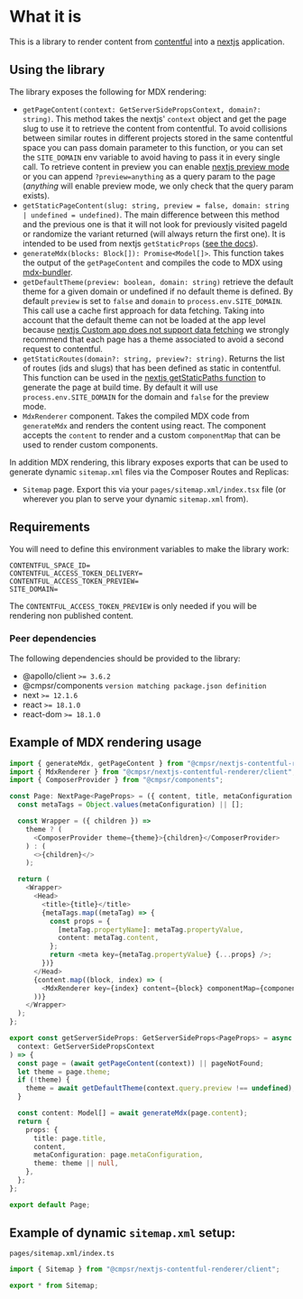 # What it is

This is a library to render content from [contentful](https://www.contentful.com) into a [nextjs](https://nextjs.org/) application.

## Using the library

The library exposes the following for MDX rendering:

- `getPageContent(context: GetServerSidePropsContext, domain?: string)`. This method takes the nextjs' `context` object and get the page slug to use it to retrieve the content from contentful. To avoid collisions between similar routes in different projects stored in the same contentful space you can pass domain parameter to this function, or you can set the `SITE_DOMAIN` env variable to avoid having to pass it in every single call. To retrieve content in preview you can enable [nextjs preview mode](https://nextjs.org/docs/advanced-features/preview-mode) or you can append `?preview=anything` as a query param to the page (_anything_ will enable preview mode, we only check that the query param exists).
- `getStaticPageContent(slug: string, preview = false, domain: string | undefined = undefined)`. The main difference between this method and the previous one is that it will not look for previously visited pageId or randomize the variant returned (will always return the first one). It is intended to be used from nextjs `getStaticProps` ([see the docs](https://nextjs.org/docs/api-reference/data-fetching/get-static-props)).
- `generateMdx(blocks: Block[]): Promise<Model[]>`. This function takes the output of the `getPageContent` and compiles the code to MDX using [mdx-bundler](https://github.com/kentcdodds/mdx-bundler).
- `getDefaultTheme(preview: boolean, domain: string)` retrieve the default theme for a given domain or undefined if no default theme is defined. By default `preview` is set to `false` and `domain` to `process.env.SITE_DOMAIN`. This call use a cache first approach for data fetching. Taking into account that the default theme can not be loaded at the app level because [nextjs Custom app does not support data fetching](https://nextjs.org/docs/advanced-features/custom-app#caveats) we strongly recommend that each page has a theme associated to avoid a second request to contentful.
- `getStaticRoutes(domain?: string, preview?: string)`. Returns the list of routes (ids and slugs) that has been defined as static in contentful. This function can be used in the [nextjs getStaticPaths function](https://nextjs.org/docs/basic-features/data-fetching/get-static-paths) to generate the page at build time. By default it will use `process.env.SITE_DOMAIN` for the domain and `false` for the preview mode.
- `MdxRenderer` component. Takes the compiled MDX code from `generateMdx` and renders the content using react. The component accepts the `content` to render and a custom `componentMap` that can be used to render custom components.

In addition MDX rendering, this library exposes exports that can be used to generate dynamic `sitemap.xml` files via the Composer Routes and Replicas:

- `Sitemap` page. Export this via your `pages/sitemap.xml/index.tsx` file (or wherever you plan to serve your dynamic `sitemap.xml` from).

## Requirements

You will need to define this environment variables to make the library work:

```
CONTENTFUL_SPACE_ID=
CONTENTFUL_ACCESS_TOKEN_DELIVERY=
CONTENTFUL_ACCESS_TOKEN_PREVIEW=
SITE_DOMAIN=
```

The `CONTENTFUL_ACCESS_TOKEN_PREVIEW` is only needed if you will be rendering non published content.

### Peer dependencies

The following dependencies should be provided to the library:

- @apollo/client `>= 3.6.2`
- @cmpsr/components `version matching package.json definition`
- next `>= 12.1.6`
- react `>= 18.1.0`
- react-dom `>= 18.1.0`

## Example of MDX rendering usage

```typescript
import { generateMdx, getPageContent } from "@cmpsr/nextjs-contentful-renderer";
import { MdxRenderer } from "@cmpsr/nextjs-contentful-renderer/client";
import { ComposerProvider } from "@cmpsr/components";

const Page: NextPage<PageProps> = ({ content, title, metaConfiguration }) => {
  const metaTags = Object.values(metaConfiguration) || [];

  const Wrapper = ({ children }) =>
    theme ? (
      <ComposerProvider theme={theme}>{children}</ComposerProvider>
    ) : (
      <>{children}</>
    );

  return (
    <Wrapper>
      <Head>
        <title>{title}</title>
        {metaTags.map((metaTag) => {
          const props = {
            [metaTag.propertyName]: metaTag.propertyValue,
            content: metaTag.content,
          };
          return <meta key={metaTag.propertyValue} {...props} />;
        })}
      </Head>
      {content.map((block, index) => (
        <MdxRenderer key={index} content={block} componentMap={components} />
      ))}
    </Wrapper>
  );
};

export const getServerSideProps: GetServerSideProps<PageProps> = async (
  context: GetServerSidePropsContext
) => {
  const page = (await getPageContent(context)) || pageNotFound;
  let theme = page.theme;
  if (!theme) {
    theme = await getDefaultTheme(context.query.preview !== undefined);
  }

  const content: Model[] = await generateMdx(page.content);
  return {
    props: {
      title: page.title,
      content,
      metaConfiguration: page.metaConfiguration,
      theme: theme || null,
    },
  };
};

export default Page;
```

## Example of dynamic `sitemap.xml` setup:

`pages/sitemap.xml/index.ts`

```typescript
import { Sitemap } from "@cmpsr/nextjs-contentful-renderer/client";

export * from Sitemap;
```
